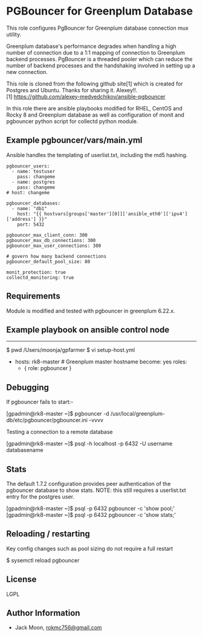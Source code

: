 PGBouncer for Greenplum Database
=========

This role configures PgBouncer for Greenplum database connection mux utility.

Greenplum database's performance degrades when handling a high number of connection due to a 1:1 mapping of connection to Greenplum backend processes. PgBouncer is a threaded pooler which can reduce the number of backend processes and the handshaking involved in setting up a new connection.

This role is cloned from the following github site[1] which is created for Postgres and Ubuntu. Thanks for sharing it. Alexey!!.\
[1] https://github.com/alexey-medvedchikov/ansible-pgbouncer

In this role there are ansible playbooks modified for RHEL, CentOS and Rocky 8 and Greenplum database as well as configuration of monit and pgbouncer python script for collectd python module.

Example pgbouncer/vars/main.yml
---------------------------------

Ansible handles the templating of userlist.txt, including the md5 hashing.

    pgbouncer_users:
      - name: testuser
        pass: changeme
      - name: postgres
        pass: changeme
    # host: changeme

    pgbouncer_databases:
      - name: "db1"
        host: "{{ hostvars[groups['master'][0]]['ansible_eth0']['ipv4']['address'] }}"
        port: 5432

    pgbouncer_max_client_conn: 300
    pgbouncer_max_db_connections: 300
    pgbouncer_max_user_connections: 300

    # govern how many backend connections
    pgbouncer_default_pool_size: 80

    monit_protection: true
    collectd_monitoring: true


Requirements
------------

Module is modified and tested with pgbouncer in greenplum 6.22.x.


Example playbook on ansible control node
----------------

---
$ pwd
/Users/moonja/gpfarmer
$ vi setup-host.yml
- hosts: rk8-master        # Greenplum master hostname
  become: yes
  roles:
    - { role: pgbouncer }


Debugging
---------

If pgbouncer fails to start:-

[gpadmin@rk8-master ~]$ pgbouncer -d /usr/local/greenplum-db/etc/pgbouncer/pgbouncer.ini -vvvv

Testing a connection to a remote database

[gpadmin@rk8-master ~]$ psql -h localhost -p 6432 -U username databasename


Stats
-----

The default 1.7.2 configuration provides peer authentication of the pgbouncer database to show stats.
NOTE: this still requires a userlist.txt entry for the postgres user.

[gpadmin@rk8-master ~]$ psql -p 6432 pgbouncer -c 'show pool;'
[gpadmin@rk8-master ~]$ psql -p 6432 pgbouncer -c 'show stats;'


Reloading / restarting
----------------------

Key config changes such as pool sizing do not require a full restart

$ sysemctl reload pgbouncer


License
-------

LGPL

Author Information
------------------

- Jack Moon, rokmc756@gmail.com
